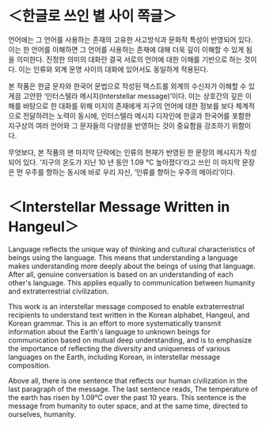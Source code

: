 # ＜한글로 쓰인 별 사이 쪽글＞

언어에는 그 언어를 사용하는 존재의 고유한 사고방식과 문화적 특성이 반영되어 있다. 이는 한 언어를 이해하면 그 언어를 사용하는 존재에 대해 더욱 깊이 이해할 수 있게 됨을 의미한다. 진정한 의미의 대화란 결국 서로의 언어에 대한 이해를 기반으로 하는 것이다. 이는 인류와 외계 문명 사이의 대화에 있어서도 동일하게 적용된다.

본 작품은 한글 문자와 한국어 문법으로 작성된 텍스트를 외계의 수신자가 이해할 수 있게끔 고안한 &lsquo;인터스텔라 메시지(Interstellar message)&rsquo;이다. 이는 상호간의 깊은 이해를 바탕으로 한 대화를 위해 미지의 존재에게 지구의 언어에 대한 정보를 보다 체계적으로 전달하려는 노력이 동시에, 인터스텔라 메시지 디자인에 한글과 한국어를 포함한 지구상의 여러 언어와 그 문자들의 다양성을 반영하는 것이 중요함을 강조하기 위함이다.

무엇보다, 본 작품의 맨 마지막 단락에는 인류의 현재가 반영된 한 문장의 메시지가 작성되어 있다. &lsquo;지구의 온도가 지난 10 년 동안 1.09 °C 높아졌다&rsquo;라고 쓰인 이 마지막 문장은 먼 우주를 향하는 동시에 바로 우리 자신, &lsquo;인류를 향하는 우주의 메아리&rsquo;이다.

# ＜Interstellar Message Written in Hangeul＞

Language reflects the unique way of thinking and cultural characteristics of beings using the language. This means that understanding a language makes understanding more deeply about the beings of using that language. After all, genuine conversation is based on an understanding of each other's language. This applies equally to communication between humanity and extraterrestrial civilization.

This work is an interstellar message composed to enable extraterrestrial recipients to understand text written in the Korean alphabet, Hangeul, and Korean grammar. This is an effort to more systematically transmit information about the Earth's language to unknown beings for communication based on mutual deep understanding, and is to emphasize the importance of reflecting the diversity and uniqueness of various languages on the Earth, including Korean, in interstellar message composition.

Above all, there is one sentence that reflects our human civilization in the last paragraph of the message. The last sentence reads, The temperature of the earth has risen by 1.09°C over the past 10 years. This sentence is the message from humanity to outer space, and at the same time, directed to ourselves, humanity.
